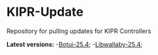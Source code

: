 # KIPR-Update
Repository for pulling updates for KIPR Controllers

**Latest versions:**
  -[Botui-25.4](https://github.com/kipr/botui);
  -[Libwallaby-25.4](https://github.com/kipr/libwallaby);
